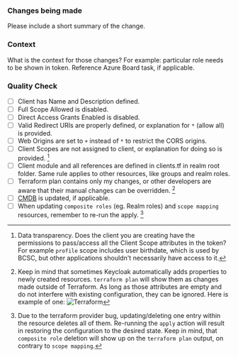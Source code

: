 ### Changes being made

Please include a short summary of the change.

### Context

What is the context for those changes? For example: particular role needs to be shown in token. Reference Azure Board task, if applicable.

### Quality Check

- [ ] Client has Name and Description defined.
- [ ] Full Scope Allowed is disabled.
- [ ] Direct Access Grants Enabled is disabled.
- [ ] Valid Redirect URIs are properly defined, or explanation for `*` (allow all) is provided.
- [ ] Web Origins are set to `+` instead of `*` to restrict the CORS origins.
- [ ] Client Scopes are not assigned to client, or explanation for doing so is provided. [^1]
- [ ] Client module and all references are defined in clients.tf in realm root folder. Same rule applies to other resources, like groups and realm roles.
- [ ] Terraform plan contains only my changes, or other developers are aware that their manual changes can be overridden. [^2]
- [ ] [CMDB](https://cmdb.hlth.gov.bc.ca/cmdbuildProd/ui/#classes/Application/cards) is updated, if applicable.
- [ ] When updating `composite roles` (eg. Realm roles) and `scope mapping` resources, remember to re-run the apply. [^3]

[^1]: Data transparency. Does the client you are creating have the permissions to pass/access all the Client Scope attributes in the token? For example `profile` scope includes user birthdate, which is used by BCSC, but other applications shouldn't necessarily have access to it.
[^2]:
    Keep in mind that sometimes Keycloak automatically adds properties to newly created resources. `terraform plan` will show them as changes made outside of Terraform. As long as those attributes are empty and do not interfere with existing configuration, they can be ignored. Here is example of one:
    ![Terraform](https://user-images.githubusercontent.com/52381251/236051457-cdf91ff2-adc1-4ec0-b648-bfbcd7c55198.png)

[^3]: Due to the terraform provider bug, updating/deleting one entry within the resource deletes all of them. Re-running the `apply` action will result in restoring the configuration to the desired state. Keep in mind, that `composite role` deletion will show up on the `terraform plan` output, on contrary to `scope mapping`.
